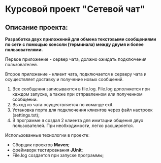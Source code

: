 # **Курсовой проект "Сетевой чат"**
## Описание проекта:
**Разработка двух приложений для обмена текстовыми сообщениями по сети с помощью консоли (терминала) между двумя и более пользователями.**

Первое приложение - сервер чата, должно ожидать подключения пользователей.

Второе приложение - клиент чата, подключается к серверу чата и осуществляет доставку и получение новых сообщений.

1. Все сообщения записываются в file.log. File.log дополняется при каждом запуске, а также при отправленном или полученном сообщении. 
2. Выход из чата осуществляется по команде exit.
3. Установка порта для подключения клиентов через файл настроек (settings.txt);
4. В программе я создал 2 клиента для имитации общения двух пользователей. При необходимости, легко расширяется.

Использованные технологии в проекте:
* Сборщик проектов **Maven**;
* фреймворк тестировнания **JUnit**;
* File.log создается при запуске программы;